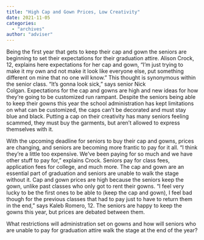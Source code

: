 ```yaml
---
title: "High Cap and Gown Prices, Low Creativity"
date: 2021-11-05
categories: 
  - "archives"
author: "adviser"
---
```


Being the first year that gets to keep their cap and gown the seniors are beginning to set their expectations for their graduation attire. Alison Crock, 12, explains here expectations for her cap and gown, “I’m just trying to make it my own and not make it look like everyone else, put something different on mine that no one will know.” This thought is synonymous within the senior class. “It’s gonna look sick,” says senior Nick Colgan. Expectations for the cap and gowns are high and new ideas for how they’re going to be customized run rampant. Despite the seniors being able to keep their gowns this year the school administration has kept limitations on what can be customized, the caps can’t be decorated and must stay blue and black. Putting a cap on their creativity has many seniors feeling scammed, they must buy the garments, but aren’t allowed to express themselves with it.  

With the upcoming deadline for seniors to buy their cap and gowns, prices are changing, and seniors are becoming more frantic to pay for it all. “I think they’re a little too expensive. We’ve been paying for so much and we have other stuff to pay for,” explains Crock. Seniors pay for class fees, application fees for college, and much more. The cap and gown are an essential part of graduation and seniors are unable to walk the stage without it. Cap and gown prices are high because the seniors keep the gown, unlike past classes who only got to rent their gowns. “I feel very lucky to be the first ones to be able to (keep the cap and gown), I feel bad though for the previous classes that had to pay just to have to return them in the end,” says Kaleb Romero, 12. The seniors are happy to keep the gowns this year, but prices are debated between them.  

What restrictions will administration set on gowns and how will seniors who are unable to pay for graduation attire walk the stage at the end of the year?
